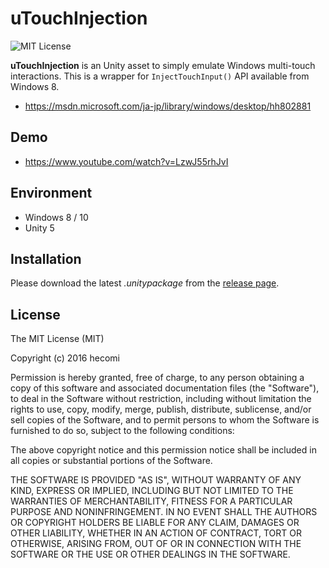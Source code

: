 uTouchInjection
===============

![MIT License](http://img.shields.io/badge/license-MIT-blue.svg?style=flat)

**uTouchInjection** is an Unity asset to simply emulate Windows multi-touch interactions. This is a wrapper for `InjectTouchInput()` API available from Windows 8.

- https://msdn.microsoft.com/ja-jp/library/windows/desktop/hh802881


Demo
----

- https://www.youtube.com/watch?v=LzwJ55rhJvI


Environment
-----------
- Windows 8 / 10
- Unity 5


Installation
------------
Please download the latest *.unitypackage* from the [release page](https://github.com/hecomi/uTouchInjection/releases).


License
-------
The MIT License (MIT)

Copyright (c) 2016 hecomi

Permission is hereby granted, free of charge, to any person obtaining a copy of
this software and associated documentation files (the "Software"), to deal in
the Software without restriction, including without limitation the rights to
use, copy, modify, merge, publish, distribute, sublicense, and/or sell copies of
the Software, and to permit persons to whom the Software is furnished to do so,
subject to the following conditions:

The above copyright notice and this permission notice shall be included in all
copies or substantial portions of the Software.

THE SOFTWARE IS PROVIDED "AS IS", WITHOUT WARRANTY OF ANY KIND, EXPRESS OR
IMPLIED, INCLUDING BUT NOT LIMITED TO THE WARRANTIES OF MERCHANTABILITY, FITNESS
FOR A PARTICULAR PURPOSE AND NONINFRINGEMENT. IN NO EVENT SHALL THE AUTHORS OR
COPYRIGHT HOLDERS BE LIABLE FOR ANY CLAIM, DAMAGES OR OTHER LIABILITY, WHETHER
IN AN ACTION OF CONTRACT, TORT OR OTHERWISE, ARISING FROM, OUT OF OR IN
CONNECTION WITH THE SOFTWARE OR THE USE OR OTHER DEALINGS IN THE SOFTWARE.
